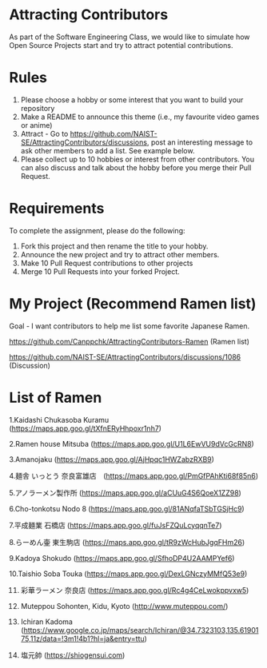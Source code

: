# Attracting Contributors
As part of the Software Engineering Class, we would like to simulate how Open Source Projects start and try to attract potential contributions.

# Rules

1. Please choose a hobby or some interest that you want to build your repository
2. Make a README to announce this theme (i.e., my favourite video games or anime)
3. Attract - Go to https://github.com/NAIST-SE/AttractingContributors/discussions, post an interesting message to ask other members to add a list. See example below.
4. Please collect up to 10 hobbies or interest from other contributors. You can also discuss and talk about the hobby before you merge their Pull Request.

# Requirements
To complete the assignment, please do the following:
1. Fork this project and then rename the title to your hobby. 
2. Announce the new project and try to attract other members.
3. Make 10 Pull Request contributions to other projects
4. Merge 10 Pull Requests into your forked Project.

# My Project (Recommend Ramen list)

Goal - I want contributors to help me list some favorite Japanese Ramen.

https://github.com/Canppchk/AttractingContributors-Ramen (Ramen list)

https://github.com/NAIST-SE/AttractingContributors/discussions/1086 (Discussion)

# List of Ramen
1.Kaidashi Chukasoba Kuramu (https://maps.app.goo.gl/tXfnERyHhpoxr1nh7)

2.Ramen house Mitsuba (https://maps.app.goo.gl/U1L6EwVU9dVcGcRN8)

3.Amanojaku (https://maps.app.goo.gl/AjHpqc1HWZabzRXB9)

4.麺舎 いっとう 奈良富雄店　(https://maps.app.goo.gl/PmGfPAhKti68f85n6)

5.アノラーメン製作所 (https://maps.app.goo.gl/aCUuG4S6QoeX1ZZ98)

6.Cho-tonkotsu Nodo 8 (https://maps.app.goo.gl/81ANqfaTSbTGSjHc9)

7.平成麺業 石橋店 (https://maps.app.goo.gl/fuJsFZQuLcyqqnTe7)

8.らーめん壷 東生駒店 (https://maps.app.goo.gl/tR9zWcHubJgqFHm26)

9.Kadoya Shokudo (https://maps.app.goo.gl/SfhoDP4U2AAMPYef6)

10.Taishio Soba Touka (https://maps.app.goo.gl/DexLGNczyMMfQ53e9)

11. 彩華ラーメン 奈良店 (https://maps.app.goo.gl/Rc4g4CeLwokppvxw5)

12. Muteppou Sohonten, Kidu, Kyoto (http://www.muteppou.com/)

13. Ichiran Kadoma (https://www.google.co.jp/maps/search/Ichiran/@34.7323103,135.6190175,11z/data=!3m1!4b1?hl=ja&entry=ttu)

14. 塩元帥 (https://shiogensui.com)

